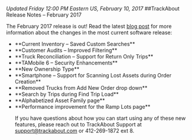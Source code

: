 *Updated Friday 12:00 PM Eastern US, February 10, 2017*
##TrackAbout Release Notes – February 2017

The February 2017 release is out! Read the latest <a href="https://corp.trackabout.com/blog/trackabout-release-notes-february-2017/"> blog post</a> for more information about the changes in the most current software release:

<ul>
<li>**Current Inventory – Saved Custom Searches**</li>
<li>**Customer Audits – Improved Filtering**</li>
<li>**Truck Reconciliation – Support for Return Only Trips**</li>
<li>**TAMobile 6 – Security Enhancements**</li>
<li>**New Ownership Type**</li>
<li>**Smartphone – Support for Scanning Lost Assets during Order Creation**</li>
<li>**Removed Trucks from Add New Order drop down**</li>
<li>**Search by Trips during Find Trip Load**</li>
<li>**Alphabetized Asset Family page**</li>
<li>**Performance improvement for the Ramp Lots page**</li>

If you have questions about how you can start using any of these new features, please reach out to TrackAbout Support at [support@trackabout.com](mailto:support@trackabout.com) or 412-269-1872 ext 8.

